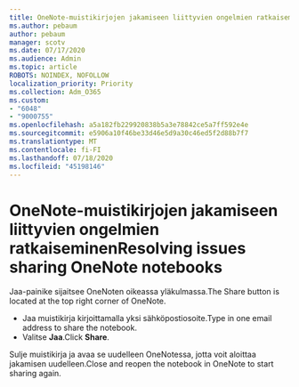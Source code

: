 ```yaml
---
title: OneNote-muistikirjojen jakamiseen liittyvien ongelmien ratkaiseminen
ms.author: pebaum
author: pebaum
manager: scotv
ms.date: 07/17/2020
ms.audience: Admin
ms.topic: article
ROBOTS: NOINDEX, NOFOLLOW
localization_priority: Priority
ms.collection: Adm_O365
ms.custom:
- "6048"
- "9000755"
ms.openlocfilehash: a5a182fb229920838b5a3e78842ce5a7ff592e4e
ms.sourcegitcommit: e5906a10f46be33d46e5d9a30c46ed5f2d88b7f7
ms.translationtype: MT
ms.contentlocale: fi-FI
ms.lasthandoff: 07/18/2020
ms.locfileid: "45198146"
---
```

# <a name="resolving-issues-sharing-onenote-notebooks"></a><span data-ttu-id="a0b1e-102">OneNote-muistikirjojen jakamiseen liittyvien ongelmien ratkaiseminen</span><span class="sxs-lookup"><span data-stu-id="a0b1e-102">Resolving issues sharing OneNote notebooks</span></span>

<span data-ttu-id="a0b1e-103">Jaa-painike sijaitsee OneNoten oikeassa yläkulmassa.</span><span class="sxs-lookup"><span data-stu-id="a0b1e-103">The Share button is located at the top right corner of OneNote.</span></span>

- <span data-ttu-id="a0b1e-104">Jaa muistikirja kirjoittamalla yksi sähköpostiosoite.</span><span class="sxs-lookup"><span data-stu-id="a0b1e-104">Type in one email address to share the notebook.</span></span>
- <span data-ttu-id="a0b1e-105">Valitse **Jaa**.</span><span class="sxs-lookup"><span data-stu-id="a0b1e-105">Click  **Share**.</span></span>

<span data-ttu-id="a0b1e-106">Sulje muistikirja ja avaa se uudelleen OneNotessa, jotta voit aloittaa jakamisen uudelleen.</span><span class="sxs-lookup"><span data-stu-id="a0b1e-106">Close and reopen the notebook in OneNote to start sharing again.</span></span>